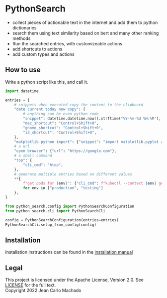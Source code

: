 # PythonSearch

- collect pieces of actionable text in the internet and add them to python dictionaries
- search them using text similarity based on bert and many other ranking methods
- Run the searched entries, with customizeable actions
- add shortcuts to actions
- add custom types and actions

## How to use

Write a python script like this, and call it.

```py
import datetime

entries = {
    # snippets when executed copy the content to the clipboard
    "date current today now copy": {
        # anything can be even python code
        "snippet": datetime.datetime.now().strftime("%Y-%m-%d %H:%M"),
        "mac_shortcut": "Control+Shift+0",
        "gnome_shortcut": "Control+Shift+0",
        "i3_shortcut": "Control+Shift+0",
    },
    "matplotlib python import": {"snippet": "import matplotlib.pyplot as plt"},
    # a url
    "open browser": {"url": "https://google.com"},
    # a shell command
    "top": {
        "cli_cmd": "htop",
    },
    # generate multiple entries based on different values
    **{
        f"get pods for {env}": {"cli_cmd": f"kubectl --context {env} get pods"}
        for env in ["production", "testing"]
    },
}

from python_search.config import PythonSearchConfiguration
from python_search.cli import PythonSearchCli

config = PythonSearchConfiguration(entries=entries)
PythonSearchCli.setup_from_config(config)

```

## Installation

Installation instructions can be found in the [installation manual](docs/installation.md)

## Legal

This project is licensed under the Apache License, Version 2.0. See [LICENSE](LICENSE.txt) for the full text.\
Copyright 2022 Jean Carlo Machado
